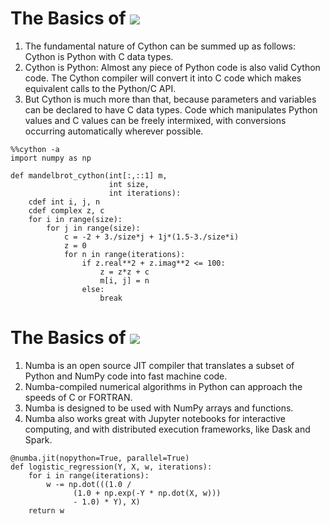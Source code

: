 # <h1 class="text-center">The Basics of   ![](https://i.imgur.com/FEiml65.png)</h1>
1) The fundamental nature of Cython can be summed up as follows: Cython is Python with C data types.
2) Cython is Python: Almost any piece of Python code is also valid Cython code. The Cython compiler will convert it into C code which makes equivalent calls to the Python/C API.
3) But Cython is much more than that, because parameters and variables can be declared to have C data types. Code which manipulates Python values and C values can be freely intermixed, with conversions occurring automatically wherever possible. 
``` python=
%%cython -a
import numpy as np

def mandelbrot_cython(int[:,::1] m,
                      int size,
                      int iterations):
    cdef int i, j, n
    cdef complex z, c
    for i in range(size):
        for j in range(size):
            c = -2 + 3./size*j + 1j*(1.5-3./size*i)
            z = 0
            for n in range(iterations):
                if z.real**2 + z.imag**2 <= 100:
                    z = z*z + c
                    m[i, j] = n
                else:
                    break
```

# <h1 class="text-center">The Basics of ![](https://i.imgur.com/9B5sRj7.png)</h1>

1) Numba is an open source JIT compiler that translates a subset of Python and NumPy code into fast machine code.
2) Numba-compiled numerical algorithms in Python can approach the speeds of C or FORTRAN.
3) Numba is designed to be used with NumPy arrays and functions. 
4) Numba also works great with Jupyter notebooks for interactive computing, and with distributed execution frameworks, like Dask and Spark.


```python=
@numba.jit(nopython=True, parallel=True)
def logistic_regression(Y, X, w, iterations):
    for i in range(iterations):
        w -= np.dot(((1.0 /
              (1.0 + np.exp(-Y * np.dot(X, w)))
              - 1.0) * Y), X)
    return w
```



